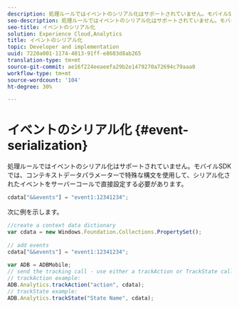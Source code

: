 ```yaml
---
description: 処理ルールではイベントのシリアル化はサポートされていません。モバイルSDKでは、コンテキストデータパラメーター内で特殊な構文を使用して、シリアル化されたイベントをサーバーコール時に直接設定する必要があります。
seo-description: 処理ルールではイベントのシリアル化はサポートされていません。モバイルSDKでは、コンテキストデータパラメーター内で特殊な構文を使用して、シリアル化されたイベントをサーバーコール時に直接設定する必要があります。
seo-title: イベントのシリアル化
solution: Experience Cloud,Analytics
title: イベントのシリアル化
topic: Developer and implementation
uuid: 7220a001-1174-4013-91ff-e8603d8ab265
translation-type: tm+mt
source-git-commit: ae16f224eeaeefa29b2e1479270a72694c79aaa0
workflow-type: tm+mt
source-wordcount: '104'
ht-degree: 30%

---
```



# イベントのシリアル化 {#event-serialization}

処理ルールではイベントのシリアル化はサポートされていません。モバイルSDKでは、コンテキストデータパラメーターで特殊な構文を使用して、シリアル化されたイベントをサーバーコールで直接設定する必要があります。

```js
cdata["&&events"] = "event1:12341234";
```

次に例を示します。

```js
//create a context data dictionary 
var cdata = new Windows.Foundation.Collections.PropertySet(); 
 
// add events 
cdata["&&events"] = "event1:12341234"; 
 
var ADB = ADBMobile; 
// send the tracking call - use either a trackAction or TrackState call. 
// trackAction example: 
ADB.Analytics.trackAction("action", cdata); 
// trackState example: 
ADB.Analytics.trackState("State Name", cdata);
```

